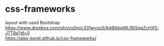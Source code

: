 # css-frameworks
layout with used Bootstrap<br>
https://www.dropbox.com/sh/zrq2mic331wyuc0/AABAbpWLf8iSqpZcHX5-J7T8a?dl=0 <br>
https://alex-borel.github.io/css-frameworks/
